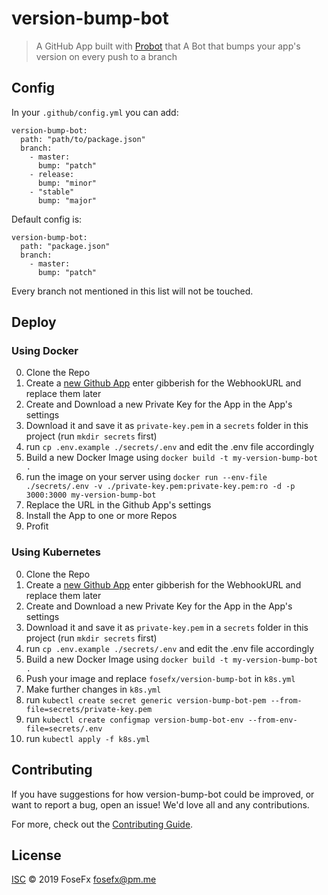 # version-bump-bot

> A GitHub App built with [Probot](https://github.com/probot/probot) that A Bot that bumps your app&#x27;s version on every push to a branch

## Config
In your `.github/config.yml` you can add:
```
version-bump-bot:
  path: "path/to/package.json"
  branch:
    - master:
      bump: "patch"
    - release:
      bump: "minor"
    - "stable"
      bump: "major"
```
Default config is:
```
version-bump-bot:
  path: "package.json"
  branch:
    - master:
      bump: "patch"
```
Every branch not mentioned in this list will not be touched.


## Deploy

### Using Docker

0. Clone the Repo
1. Create a [new Github App](https://github.com/settings/apps/new) enter gibberish for the WebhookURL and replace them later
2. Create and Download a new Private Key for the App in the App's settings
3. Download it and save it as `private-key.pem` in a `secrets` folder in this project (run `mkdir secrets` first)
4. run `cp .env.example ./secrets/.env` and edit the .env file accordingly
5. Build a new Docker Image using `docker build -t my-version-bump-bot .`
6. run the image on your server using `docker run --env-file ./secrets/.env -v ./private-key.pem:private-key.pem:ro -d -p 3000:3000 my-version-bump-bot`
7. Replace the URL in the Github App's settings
8. Install the App to one or more Repos
9. Profit

### Using Kubernetes

0. Clone the Repo
1. Create a [new Github App](https://github.com/settings/apps/new) enter gibberish for the WebhookURL and replace them later
2. Create and Download a new Private Key for the App in the App's settings
3. Download it and save it as `private-key.pem` in a `secrets` folder in this project (run `mkdir secrets` first)
4. run `cp .env.example ./secrets/.env` and edit the .env file accordingly
5. Build a new Docker Image using `docker build -t my-version-bump-bot .`
6. Push your image and replace `fosefx/version-bump-bot` in `k8s.yml`
7. Make further changes in `k8s.yml`
8. run `kubectl create secret generic version-bump-bot-pem --from-file=secrets/private-key.pem`
9. run `kubectl create configmap version-bump-bot-env --from-env-file=secrets/.env`
10. run `kubectl apply -f k8s.yml`

## Contributing

If you have suggestions for how version-bump-bot could be improved, or want to report a bug, open an issue! We'd love all and any contributions.

For more, check out the [Contributing Guide](CONTRIBUTING.md).

## License

[ISC](LICENSE) © 2019 FoseFx <fosefx@pm.me>
